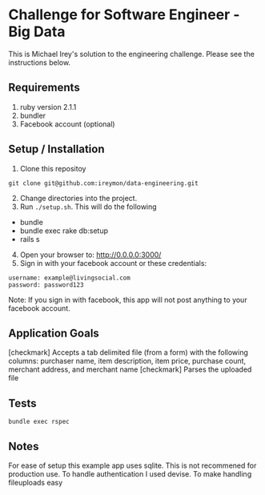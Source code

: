 # Challenge for Software Engineer - Big Data

This is Michael Irey's solution to the engineering challenge. Please see the instructions below.

## Requirements
1. ruby version 2.1.1
2. bundler
3. Facebook account (optional)

## Setup / Installation
1. Clone this repositoy
```
git clone git@github.com:ireymon/data-engineering.git
```
2. Change directories into the project.
3. Run `./setup.sh`. This will do the following
 - bundle
 - bundle exec rake db:setup
 - rails s

4. Open your browser to: http://0.0.0.0:3000/
5. Sign in with your facebook account or these credentials:
```
username: example@livingsocial.com
password: password123
```
Note: If you sign in with facebook, this app will not post anything to your facebook account.

## Application Goals
[checkmark] Accepts a tab delimited file (from a form) with the following columns: purchaser name, item description, item price, purchase count, merchant address, and merchant name
[checkmark] Parses the uploaded file

## Tests
```
bundle exec rspec
```


## Notes
For ease of setup this example app uses sqlite. This is not recommened for production use.
To handle authentication I used devise. To make handling fileuploads easy 
